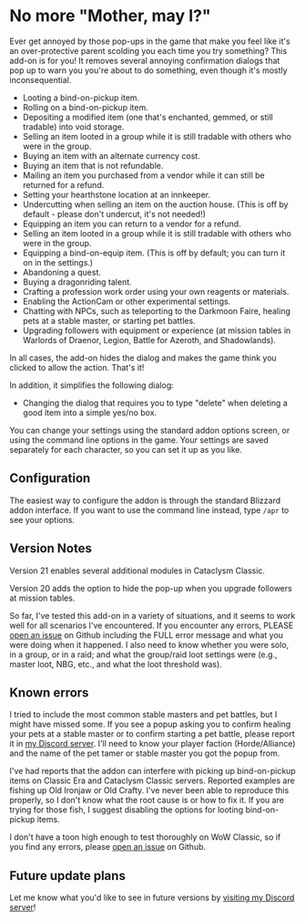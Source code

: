 # No more "Mother, may I?"
Ever get annoyed by those pop-ups in the game that make you feel like it's an over-protective parent scolding you each time you try something? This add-on is for you! It removes several annoying confirmation dialogs that pop up to warn you you're about to do something, even though it's mostly inconsequential.

- Looting a bind-on-pickup item.
- Rolling on a bind-on-pickup item.
- Depositing a modified item (one that's enchanted, gemmed, or still tradable) into void storage. 
- Selling an item looted in a group while it is still tradable with others who were in the group.
- Buying an item with an alternate currency cost.
- Buying an item that is not refundable.
- Mailing an item you purchased from a vendor while it can still be returned for a refund.
- Setting your hearthstone location at an innkeeper.
- Undercutting when selling an item on the auction house. (This is off by default - please don't undercut, it's not needed!)
- Equipping an item you can return to a vendor for a refund.
- Selling an item looted in a group while it is still tradable with others who were in the group.
- Equipping a bind-on-equip item. (This is off by default; you can turn it on in the settings.)
- Abandoning a quest.
- Buying a dragonriding talent.
- Crafting a profession work order using your own reagents or materials.
- Enabling the ActionCam or other experimental settings.
- Chatting with NPCs, such as teleporting to the Darkmoon Faire, healing pets at a stable master, or starting pet battles.
- Upgrading followers with equipment or experience (at mission tables in Warlords of Draenor, Legion, Battle for Azeroth, and Shadowlands).

In all cases, the add-on hides the dialog and makes the game think you clicked to allow the action. That's it!

In addition, it simplifies the following dialog:

- Changing the dialog that requires you to type "delete" when deleting a good item into a simple yes/no box.

You can change your settings using the standard addon options screen, or using the command line options in the game. Your settings are saved separately for each character, so you can set it up as you like.

## Configuration
The easiest way to configure the addon is through the standard Blizzard addon interface. If you want to use the command line instead, type `/apr` to see your options.

## Version Notes
Version 21 enables several additional modules in Cataclysm Classic.

Version 20 adds the option to hide the pop-up when you upgrade followers at mission tables.

So far, I've tested this add-on in a variety of situations, and it seems to work well for all scenarios I've encountered. If you encounter any errors, PLEASE [open an issue](https://github.com/KyrosKrane/AnnoyingPopupRemover/issues) on Github including the FULL error message and what you were doing when it happened. I also need to know whether you were solo, in a group, or in a raid; and what the group/raid loot settings were (e.g., master loot, NBG, etc., and what the loot threshold was).

## Known errors
I tried to include the most common stable masters and pet battles, but I might have missed some. If you see a popup asking you to confirm healing your pets at a stable master or to confirm starting a pet battle, please report it in [my Discord server](https://discord.gg/YRBDrxQ). I'll need to know your player faction (Horde/Alliance) and the name of the pet tamer or stable master you got the popup from.

I've had reports that the addon can interfere with picking up bind-on-pickup items on Classic Era and Cataclysm Classic servers. Reported examples are fishing up Old Ironjaw or Old Crafty. I've never been able to reproduce this properly, so I don't know what the root cause is or how to fix it. If you are trying for those fish, I suggest disabling the options for looting bind-on-pickup items.

I don't have a toon high enough to test thoroughly on WoW Classic, so if you find any errors, please [open an issue](https://github.com/KyrosKrane/AnnoyingPopupRemover/issues) on Github.

## Future update plans
Let me know what you'd like to see in future versions by [visiting my Discord server](https://discord.gg/YRBDrxQ)!
